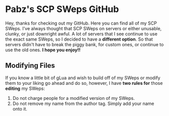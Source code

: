 # Pabz's SCP SWeps GitHub

Hey, thanks for checking out my GitHub. Here you can find all of my SCP SWeps. I've always thought that SCP SWeps on servers or either unusable, clunky, or just downright awful. A lot of servers that I see continue to use the exact same SWeps, so I decided to have a **different option**. So that servers didn't have to break the piggy bank, for custom ones, or continue to use the old ones. **I hope you enjoy!!**

## Modifying Files
If you know a little bit of gLua and wish to build off of my SWeps or modify them to your liking go ahead and do so, however, I have **two rules for** those **editing** my SWeps:

1.  Do not charge people for a modified version of my SWeps.
2.  Do not remove my name from the author tag. Simply add your name onto it.


